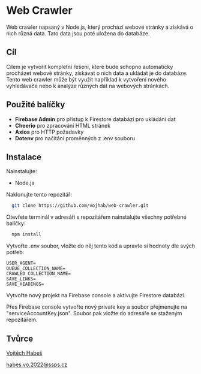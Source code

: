 # Web Crawler

Web crawler napsaný v Node.js, který prochází webové stránky a získává o nich různá data. Tato data jsou poté uložena do databáze.

## Cíl

Cílem je vytvořit kompletní řešení, které bude schopno automaticky procházet webové stránky, získávat o nich data a ukládat je do databáze. Tento web crawler může být využit například k vytvoření nového vyhledávače nebo k analýze různých dat na webových stránkách.

## Použité balíčky

- **Firebase Admin** pro přístup k Firestore databázi pro ukládání dat
- **Cheerio** pro zpracování HTML stránek
- **Axios** pro HTTP požadavky
- **Dotenv** pro načítání proměnných z .env souboru

## Instalace

Nainstalujte:

- Node.js

Naklonujte tento repozitář:

```bash
  git clone https://github.com/vojhab/web-crawler.git
```

Otevřete terminál v adresáři s repozitářem nainstalujte všechny potřebné balíčky:

```bash
  npm install
```

Vytvořte .env soubor, vložte do něj tento kód a upravte si hodnoty dle svých potřeb:

```
USER_AGENT=
QUEUE_COLLECTION_NAME=
CRAWLED_COLLECTION_NAME=
SAVE_LINKS=
SAVE_HEADINGS=
```

Vytvořte nový projekt na Firebase console a aktivujte Firestore databázi.

Přes Firebase console vytvořte nový private key a soubor přejmenujte na "serviceAccountKey.json". Soubor pak vložte do adresáře se staženým repozitářem.

## Tvůrce

[Vojtěch Habeš](https://www.github.com/vojhab)

habes.vo.2022@ssps.cz
